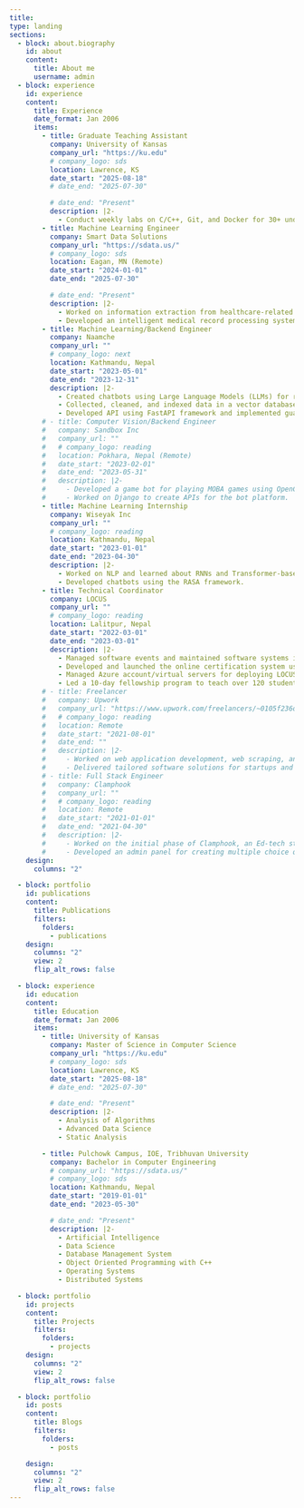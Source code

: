 ```yaml
---
title:
type: landing
sections:
  - block: about.biography
    id: about
    content:
      title: About me
      username: admin
  - block: experience
    id: experience
    content:
      title: Experience
      date_format: Jan 2006
      items:
        - title: Graduate Teaching Assistant
          company: University of Kansas
          company_url: "https://ku.edu"
          # company_logo: sds
          location: Lawrence, KS
          date_start: "2025-08-18"
          # date_end: "2025-07-30"

          # date_end: "Present"
          description: |2-
            - Conduct weekly labs on C/C++, Git, and Docker for 30+ undergraduate  students; also grade assignments, in-class problems, and labs.
        - title: Machine Learning Engineer
          company: Smart Data Solutions
          company_url: "https://sdata.us/"
          # company_logo: sds
          location: Eagan, MN (Remote)
          date_start: "2024-01-01"
          date_end: "2025-07-30"

          # date_end: "Present"
          description: |2-
            - Worked on information extraction from healthcare-related documents, including insurance claims and medical records. Performed data collection, cleaning, and model training for information extraction.
            - Developed an intelligent medical record processing system to extract important information from medical records using models like LayoutLM and Large Language Models.
        - title: Machine Learning/Backend Engineer
          company: Naamche
          company_url: ""
          # company_logo: next
          location: Kathmandu, Nepal
          date_start: "2023-05-01"
          date_end: "2023-12-31"
          description: |2-
            - Created chatbots using Large Language Models (LLMs) for real estate and university extension centers.
            - Collected, cleaned, and indexed data in a vector database for implementing RAG-based framework, using tools like Scrapy, Metabase, and AWS Sagemaker.
            - Developed API using FastAPI framework and implemented guardrails for chatbots.
        # - title: Computer Vision/Backend Engineer
        #   company: Sandbox Inc
        #   company_url: ""
        #   # company_logo: reading
        #   location: Pokhara, Nepal (Remote)
        #   date_start: "2023-02-01"
        #   date_end: "2023-05-31"
        #   description: |2-
        #     - Developed a game bot for playing MOBA games using OpenCV.
        #     - Worked on Django to create APIs for the bot platform.
        - title: Machine Learning Internship
          company: Wiseyak Inc
          company_url: ""
          # company_logo: reading
          location: Kathmandu, Nepal
          date_start: "2023-01-01"
          date_end: "2023-04-30"
          description: |2-
            - Worked on NLP and learned about RNNs and Transformer-based models, focusing on attention mechanisms used by Transformers.
            - Developed chatbots using the RASA framework.
        - title: Technical Coordinator
          company: LOCUS
          company_url: ""
          # company_logo: reading
          location: Lalitpur, Nepal
          date_start: "2022-03-01"
          date_end: "2023-03-01"
          description: |2-
            - Managed software events and maintained software systems including LOCUS's website and its online certification system.
            - Developed and launched the online certification system used at LOCUS.
            - Managed Azure account/virtual servers for deploying LOCUS products.
            - Led a 10-day fellowship program to teach over 120 students software development practices.
        # - title: Freelancer
        #   company: Upwork
        #   company_url: "https://www.upwork.com/freelancers/~0105f236d2f4b5599f"
        #   # company_logo: reading
        #   location: Remote
        #   date_start: "2021-08-01"
        #   date_end: ""
        #   description: |2-
        #     - Worked on web application development, web scraping, and NLP projects.
        #     - Delivered tailored software solutions for startups and earned Top Rated status on Upwork.
        # - title: Full Stack Engineer
        #   company: Clamphook
        #   company_url: ""
        #   # company_logo: reading
        #   location: Remote
        #   date_start: "2021-01-01"
        #   date_end: "2021-04-30"
        #   description: |2-
        #     - Worked on the initial phase of Clamphook, an Ed-tech startup, developing both server-side and client-side functionalities.
        #     - Developed an admin panel for creating multiple choice questions for computer-based tests.
    design:
      columns: "2"

  - block: portfolio
    id: publications
    content:
      title: Publications
      filters:
        folders:
          - publications
    design:
      columns: "2"
      view: 2
      flip_alt_rows: false

  - block: experience
    id: education
    content:
      title: Education
      date_format: Jan 2006
      items:
        - title: University of Kansas
          company: Master of Science in Computer Science
          company_url: "https://ku.edu"
          # company_logo: sds
          location: Lawrence, KS
          date_start: "2025-08-18"
          # date_end: "2025-07-30"

          # date_end: "Present"
          description: |2-
            - Analysis of Algorithms  
            - Advanced Data Science  
            - Static Analysis

        - title: Pulchowk Campus, IOE, Tribhuvan University
          company: Bachelor in Computer Engineering
          # company_url: "https://sdata.us/"
          # company_logo: sds
          location: Kathmandu, Nepal
          date_start: "2019-01-01"
          date_end: "2023-05-30"

          # date_end: "Present"
          description: |2-
            - Artificial Intelligence
            - Data Science
            - Database Management System
            - Object Oriented Programming with C++
            - Operating Systems
            - Distributed Systems

  - block: portfolio
    id: projects
    content:
      title: Projects
      filters:
        folders:
          - projects
    design:
      columns: "2"
      view: 2
      flip_alt_rows: false

  - block: portfolio
    id: posts
    content:
      title: Blogs
      filters:
        folders:
          - posts

    design:
      columns: "2"
      view: 2
      flip_alt_rows: false
---
```


